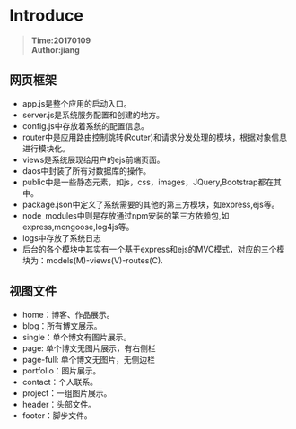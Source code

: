 # Introduce
> **Time:20170109**  
> **Author:jiang**
## 网页框架
* app.js是整个应用的启动入口。
* server.js是系统服务配置和创建的地方。   
* config.js中存放着系统的配置信息。
* router中是应用路由控制跳转(Router)和请求分发处理的模块，根据对象信息进行模块化。
* views是系统展现给用户的ejs前端页面。
* daos中封装了所有对数据库的操作。
* public中是一些静态元素，如js，css，images，JQuery,Bootstrap都在其中。
* package.json中定义了系统需要的其他的第三方模块，如express,ejs等。
* node_modules中则是存放通过npm安装的第三方依赖包,如express,mongoose,log4js等。
* logs中存放了系统日志
* 后台的各个模块中其实有一个基于express和ejs的MVC模式，对应的三个模块为：models(M)-views(V)-routes(C).
## 视图文件
* home：博客、作品展示。
* blog：所有博文展示。
* single：单个博文有图片展示。
* page: 单个博文无图片展示，有右侧栏
* page-full: 单个博文无图片，无侧边栏
* portfolio：图片展示。
* contact：个人联系。
* project：一组图片展示。
* header：头部文件。
* footer：脚步文件。